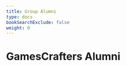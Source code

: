 ```yaml
---
title: Group Alumni 
type: docs
bookSearchExclude: false
weight: 0 
---
```


# **GamesCrafters Alumni**
